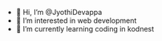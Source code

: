 - 👋 Hi, I’m @JyothiDevappa
- 👀 I’m interested in web development 
- 🌱 I’m currently learning coding in kodnest 

<!---
JyothiDevappa/JyothiDevappa is a ✨ special ✨ repository because its `README.md` (this file) appears on your GitHub profile.
You can click the Preview link to take a look at your changes.
--->
